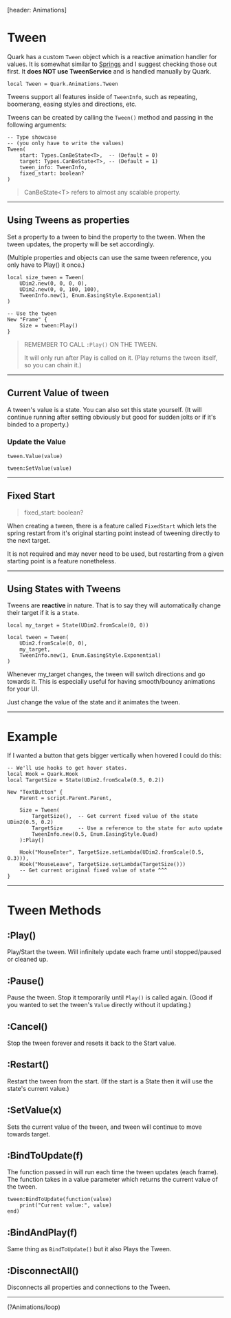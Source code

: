 [header: Animations]

# Tween

Quark has a custom `Tween` object which is a reactive animation handler for values. It is somewhat similar to [Springs](?Animations/spring) and I suggest checking those out first. It **does NOT use TweenService** and is handled manually by Quark.

```luau
local Tween = Quark.Animations.Tween
```

Tweens support all features inside of `TweenInfo`, such as repeating, boomerang, easing styles and directions, etc.

Tweens can be created by calling the `Tween()` method and passing in the following arguments:

```luau
-- Type showcase
-- (you only have to write the values)
Tween(
	start: Types.CanBeState<T>,  -- (Default = 0)
	target: Types.CanBeState<T>, -- (Default = 1)
	tween_info: TweenInfo,
	fixed_start: boolean?
)
```
> <note>
>
> CanBeState\<T> refers to almost any scalable property.

---

## Using Tweens as properties

Set a property to a tween to bind the property to the tween. When the tween updates, the property will be set accordingly.

(Multiple properties and objects can use the same tween reference, you only have to Play() it once.)

```luau
local size_tween = Tween(
	UDim2.new(0, 0, 0, 0),
	UDim2.new(0, 0, 100, 100),
	TweenInfo.new(1, Enum.EasingStyle.Exponential)
)

-- Use the tween
New "Frame" {
	Size = tween:Play()
}
```
> <danger>
>
> REMEMBER TO CALL `:Play()` ON THE TWEEN.
>
> It will only run after Play is called on it. (Play returns the tween itself, so you can chain it.)

---

## Current Value of tween

A tween's value is a state. You can also set this state yourself. (It will continue running after setting obviously but good for sudden jolts or if it's binded to a property.)

### Update the Value

```luau
tween.Value(value)
```
```luau
tween:SetValue(value)
```

---

## Fixed Start

> fixed_start: boolean?

When creating a tween, there is a feature called `FixedStart` which lets the spring restart from it's original starting point instead of tweening directly to the next target.

It is not required and may never need to be used, but restarting from a given starting point is a feature nonetheless.

---

## Using States with Tweens

Tweens are **reactive** in nature. That is to say they will automatically change their target if it is a `State`.

```luau
local my_target = State(UDim2.fromScale(0, 0))

local tween = Tween(
	UDim2.fromScale(0, 0),
	my_target,
	TweenInfo.new(1, Enum.EasingStyle.Exponential)
)
```

Whenever my_target changes, the tween will switch directions and go towards it.
This is especially useful for having smooth/bouncy animations for your UI.

Just change the value of the state and it animates the tween.

---

# Example

If I wanted a button that gets bigger vertically when hovered I could do this:

```luau
-- We'll use hooks to get hover states.
local Hook = Quark.Hook
local TargetSize = State(UDim2.fromScale(0.5, 0.2))

New "TextButton" {
	Parent = script.Parent.Parent,
	
	Size = Tween(
		TargetSize(),  -- Get current fixed value of the state UDim2(0.5, 0.2)
		TargetSize     -- Use a reference to the state for auto update
		TweenInfo.new(0.5, Enum.EasingStyle.Quad)
	):Play()

	Hook("MouseEnter", TargetSize.setLambda(UDim2.fromScale(0.5, 0.3))),
	Hook("MouseLeave", TargetSize.setLambda(TargetSize()))
	-- Get current original fixed value of state ^^^
}
```

---

# Tween Methods

## :Play()

Play/Start the tween. Will infinitely update each frame until stopped/paused or cleaned up.

## :Pause()

Pause the tween. Stop it temporarily until `Play()` is called again. (Good if you wanted to set the tween's `Value` directly without it updating.)

## :Cancel()

Stop the tween forever and resets it back to the Start value.

## :Restart()

Restart the tween from the start. (If the start is a State then it will use the state's current value.)

## :SetValue(x)

Sets the current value of the tween, and tween will continue to move
towards target.

## :BindToUpdate(f)

The function passed in will run each time the tween updates (each frame).
The function takes in a value parameter which returns the current value of the tween.

```luau
tween:BindToUpdate(function(value)
	print("Current value:", value)
end)
```

## :BindAndPlay(f)

Same thing as `BindToUpdate()` but it also Plays the Tween.

## :DisconnectAll()

Disconnects all properties and connections to the Tween.

---

<!NextPage|Loop>(?Animations/loop)
